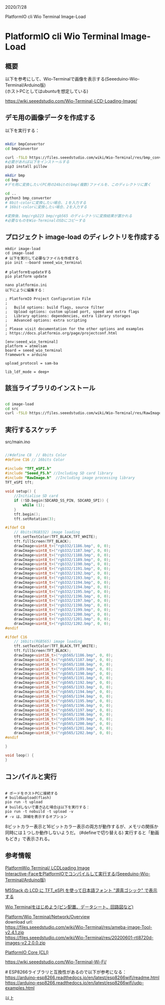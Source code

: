 
2020/7/28   

PlatformIO cli Wio Terminal Image-Load
# PlatformIO cli Wio Terminal Image-Load

## 概要
以下を参考にして、Wio-Terminalで画像を表示する(Seeeduino-Wio-Terminal/Arduino版)  
(ホストPCとしてはubuntuを想定している)

https://wiki.seeedstudio.com/Wio-Terminal-LCD-Loading-Image/


## デモ用の画像データを作成する
以下を実行する：
```bash

mkdir bmpConvertor
cd bmpConvertor

curl -fSLO https://files.seeedstudio.com/wiki/Wio-Terminal/res/bmp_converter.py
#必要があれば以下をインストールする
pip3 install pillow

mkdir bmp
cd bmp
#デモ用に変換したい(PC用の24bitの)bmp(複数)ファイルを、このディレクトリに置く

cd ..
python3 bmp_converter
# 8bit-colorに変換したい場合、１を入力する
# 16bit-colorに変換したい場合、2を入力する

#変換後、bmp/rgb223 bmp/rgb565 のディレクトリに変換結果が置かれる
#必要なものをWio-TerminalのSDにコピーする
```

## プロジェクト image-load のディレクトリを作成する

```
mkdir image-load	
cd image-load
# 以下を実行して必要なファイルを作成する
pio init --board seeed_wio_terminal

# platformをupdateする
pio platform update

nano platformio.ini
以下にように編集する：
```
```
; PlatformIO Project Configuration File
;
;   Build options: build flags, source filter
;   Upload options: custom upload port, speed and extra flags
;   Library options: dependencies, extra library storages
;   Advanced options: extra scripting
;
; Please visit documentation for the other options and examples
; https://docs.platformio.org/page/projectconf.html

[env:seeed_wio_terminal]
platform = atmelsam
board = seeed_wio_terminal
framework = arduino

upload_protocol = sam-ba

lib_ldf_mode = deep+
```

## 該当ライブラリのインストール
```bash

cd image-load
cd src
curl -fSLO https://files.seeedstudio.com/wiki/Wio-Terminal/res/RawImage.h
```

## 実行するスケッチ
src/main.ino
```c++

//#define C8  // 8bits Color
#define C16 // 16bits Color

#include "TFT_eSPI.h"
#include "Seeed_FS.h" //Including SD card library
#include "RawImage.h"  //Including image processing library
TFT_eSPI tft;
 
void setup() {
    //Initialise SD card
    if (!SD.begin(SDCARD_SS_PIN, SDCARD_SPI)) {
        while (1);
    }
    tft.begin();
    tft.setRotation(3);

#ifdef C8
    // 8bits(RGB332) image loading
    tft.setTextColor(TFT_BLACK,TFT_WHITE);
    tft.fillScreen(TFT_BLACK);
    drawImage<uint8_t>("rgb332/1186.bmp", 0, 0);
    drawImage<uint8_t>("rgb332/1187.bmp", 0, 0);
    drawImage<uint8_t>("rgb332/1188.bmp", 0, 0);
    drawImage<uint8_t>("rgb332/1189.bmp", 0, 0);
    drawImage<uint8_t>("rgb332/1190.bmp", 0, 0);
    drawImage<uint8_t>("rgb332/1191.bmp", 0, 0);
    drawImage<uint8_t>("rgb332/1192.bmp", 0, 0);
    drawImage<uint8_t>("rgb332/1193.bmp", 0, 0);
    drawImage<uint8_t>("rgb332/1194.bmp", 0, 0);
    drawImage<uint8_t>("rgb332/1194.bmp", 0, 0);
    drawImage<uint8_t>("rgb332/1195.bmp", 0, 0);
    drawImage<uint8_t>("rgb332/1196.bmp", 0, 0);
    drawImage<uint8_t>("rgb332/1197.bmp", 0, 0);
    drawImage<uint8_t>("rgb332/1198.bmp", 0, 0);
    drawImage<uint8_t>("rgb332/1199.bmp", 0, 0);
    drawImage<uint8_t>("rgb332/1200.bmp", 0, 0);
    drawImage<uint8_t>("rgb332/1201.bmp", 0, 0);
    drawImage<uint8_t>("rgb332/1202.bmp", 0, 0);
#endif

#ifdef C16
    // 16bits(RGB565) image loading
    tft.setTextColor(TFT_BLACK,TFT_WHITE);
    tft.fillScreen(TFT_BLACK);
    drawImage<uint16_t>("rgb565/1186.bmp", 0, 0);
    drawImage<uint16_t>("rgb565/1187.bmp", 0, 0);
    drawImage<uint16_t>("rgb565/1188.bmp", 0, 0);
    drawImage<uint16_t>("rgb565/1189.bmp", 0, 0);
    drawImage<uint16_t>("rgb565/1190.bmp", 0, 0);
    drawImage<uint16_t>("rgb565/1191.bmp", 0, 0);
    drawImage<uint16_t>("rgb565/1192.bmp", 0, 0);
    drawImage<uint16_t>("rgb565/1193.bmp", 0, 0);
    drawImage<uint16_t>("rgb565/1194.bmp", 0, 0);
    drawImage<uint16_t>("rgb565/1194.bmp", 0, 0);
    drawImage<uint16_t>("rgb565/1195.bmp", 0, 0);
    drawImage<uint16_t>("rgb565/1196.bmp", 0, 0);
    drawImage<uint16_t>("rgb565/1197.bmp", 0, 0);
    drawImage<uint16_t>("rgb565/1198.bmp", 0, 0);
    drawImage<uint16_t>("rgb565/1199.bmp", 0, 0);
    drawImage<uint16_t>("rgb565/1200.bmp", 0, 0);
    drawImage<uint16_t>("rgb565/1201.bmp", 0, 0);
    drawImage<uint16_t>("rgb565/1202.bmp", 0, 0);
#endif

}
 
void loop() {
}
```


## コンパイルと実行
```

# ボードをホストPCに接続する
# build&upload(flash)
pio run -t upload
# buildしないで書き込む場合は以下を実行する：
pio run -t nobuild -t upload -v
# -v は、詳細を表示するオプション
```
8ビットカラー表示と16ビットカラー表示の両方が動作するが、メモリの関係か同時には１つしか動作しないようだ。
(#defineで切り替える)
実行すると「動画もどき」で表示される。


## 参考情報

[PlatformWio Terminal/ LCDLoading Image](https://wiki.seeedstudio.com/Wio-Terminal-LCD-Loading-Image/)   
[Interactive-FaceをPlatformIOでコンパイルして実行する(Seeeduino-Wio-Terminal/Arduino版)](https://beta-notes.way-nifty.com/blog/2020/07/post-9f0475.html)   

[M5Stack の LCD に TFT_eSPI を使って日本語フォント "源真ゴシック" で表示する](https://qiita.com/ma2shita/items/fef1608fc9cf3a7bd46a#font)

[Wio Terminalをはじめよう(ピン配置、データシート、回路図など)](https://wiki.seeedstudio.com/jp/Wio-Terminal-Getting-Started/)  

[Platform/Wio Terminal/Network/Overview](https://wiki.seeedstudio.com/Wio-Terminal-Network-Overview/)  
download url:   
https://files.seeedstudio.com/wiki/Wio-Terminal/res/ameba-image-Tool-v2.4.1.zip  
https://files.seeedstudio.com/wiki/Wio-Terminal/res/20200601-rtl8720d-images-v2.2.0.0.zip  

[PlatformIO Core (CLI)](https://docs.platformio.org/en/latest/core/index.html)  

https://wiki.seeedstudio.com/Wio-Terminal-Wi-Fi/  

\# ESP8266ライブラリと互換性があるので以下が参考になる：   
https://arduino-esp8266.readthedocs.io/en/latest/esp8266wifi/readme.html  
https://arduino-esp8266.readthedocs.io/en/latest/esp8266wifi/udp-examples.html  

以上

